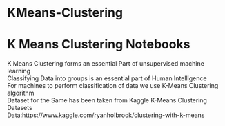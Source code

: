 # KMeans-Clustering
<h1>K Means Clustering  Notebooks</h1>
<p>
K Means Clustering forms an essential Part of unsupervised machine learning 
<br>
Classifying Data into groups is an essential part of Human Intelligence 
<br>
For machines to perform classification of data we use K-Means Clustering algorithm
<br>
Dataset for the Same has been taken from Kaggle K-Means Clustering Datasets
<br>
Data:https://www.kaggle.com/ryanholbrook/clustering-with-k-means
</p>
